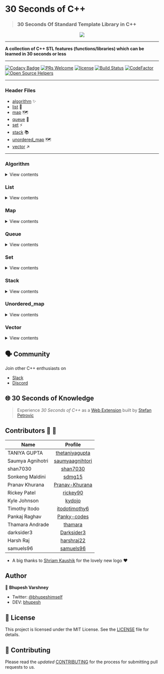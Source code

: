 # 30 Seconds of C++
>### 30 Seconds Of Standard Template Library in C++

<p align="center">
    <a href="https://github.com/Bhupesh-V/30-Seconds-of-cpp">
        <img src="https://github.com/Bhupesh-V/30-Seconds-of-cpp/blob/master/logo/new_logo_2.jpg" height=auto weight=100%>
    </a>
    <br>
    <hr>
    <strong>A collection of C++ STL features (functions/libraries) which can be learned in 30 seconds or less</strong>
</p>
<hr>


[![Codacy Badge](https://api.codacy.com/project/badge/Grade/72e93df05bce4d7598f222676bfb511c)](https://app.codacy.com/app/Bhupesh-V/30-Seconds-Of-STL?utm_source=github.com&utm_medium=referral&utm_content=Bhupesh-V/30-Seconds-Of-STL&utm_campaign=Badge_Grade_Dashboard)
[![PRs Welcome](https://img.shields.io/badge/PRs-welcome-brightgreen.svg?style=flat-square)](http://makeapullrequest.com)
[![license](https://img.shields.io/badge/license-MIT-orange.svg?style=flat-square)](https://github.com/Bhupesh-V/30-Seconds-Of-STL/blob/master/LICENSE)
[![Build Status](https://travis-ci.org/Bhupesh-V/30-seconds-of-cpp.svg?branch=master)](https://travis-ci.org/Bhupesh-V/30-seconds-of-cpp)
[![CodeFactor](https://www.codefactor.io/repository/github/bhupesh-v/30-seconds-of-cpp/badge)](https://www.codefactor.io/repository/github/bhupesh-v/30-seconds-of-cpp)
[![Open Source Helpers](https://www.codetriage.com/bhupesh-v/30-seconds-of-cpp/badges/users.svg)](https://www.codetriage.com/bhupesh-v/30-seconds-of-cpp)
<hr>



### Header Files

* [algorithm](#algorithm) :sparkles:
* [list](#list) :page_with_curl:
* [map](#map) :world_map: 
* [queue](#queue) :large_blue_circle:
* [set](#set) :zap:
* [stack](#stack) :books:
* [unordered_map](#unordered_map) :world_map:
* [vector](#vector) :arrow_upper_right:

---

### Algorithm 
<details><summary>View contents</summary>
<ol>
<li><a href="algorithm/accumulate.md"><code>accumulate</code></a></li>
<li><a href="algorithm/adjacent_find.md"><code>adjacent_find</code></a></li>
<li><a href="algorithm/all_of.md"><code>all_of</code></a></li>
<li><a href="algorithm/any_of.md"><code>any_of</code></a></li>
<li><a href="algorithm/binary_search.md"><code>binary_search</code></a></li>
<li><a href="algorithm/copy.md"><code>copy</code></a></li>
<li><a href="algorithm/copy_backward.md"><code>copy_backward</code></a></li>
<li><a href="algorithm/copy_if.md"><code>copy_if</code></a></li>
<li><a href="algorithm/copy_n.md"><code>copy_n</code></a></li>
<li><a href="algorithm/count.md"><code>count</code></a></li>
<li><a href="algorithm/count_if.md"><code>count_if</code></a></li>
<li><a href="algorithm/find.md"><code>find</code></a></li>
<li><a href="algorithm/find_first_of.md"><code>find_first_of</code></a></li>
<li><a href="algorithm/find_if.md"><code>find_if</code></a></li>
<li><a href="algorithm/find_if_not.md"><code>find_if_not</code></a></li>
<li><a href="algorithm/for_each.md"><code>for_each</code></a></li>
<li><a href="algorithm/for_each_n.md"><code>for_each_n</code></a></li>
<li><a href="algorithm/generate.md"><code>generate</code></a></li>
<li><a href="algorithm/includes.md"><code>includes</code></a></li>
<li><a href="algorithm/iota.md"><code>iota</code></a></li>
<li><a href="algorithm/is_sorted.md"><code>is_sorted</code></a></li>
<li><a href="algorithm/equal_range.md"><code>lower_bound</code></a></li>
<li><a href="algorithm/lower_bound.md"><code>lower_bound</code></a></li>
<li><a href="algorithm/max.md"><code>max</code></a></li>
<li><a href="algorithm/max_element.md"><code>max_element</code></a></li>
<li><a href="algorithm/merge.md"><code>merge</code></a></li>
<li><a href="algorithm/min.md"><code>min</code></a></li>
<li><a href="algorithm/min_element.md"><code>min_element</code></a></li>
<li><a href="algorithm/minmax.md"><code>minmax</code></a></li>
<li><a href="algorithm/minmax_element.md"><code>minmax_element</code></a></li>
<li><a href="algorithm/mismatch.md"><code>mismatch</code></a></li>
<li><a href="algorithm/none_of.md"><code>none_of</code></a></li>
<li><a href="algorithm/remove.md"><code>remove</code></a></li>
<li><a href="algorithm/remove_copy.md"><code>remove_copy</code></a></li>
<li><a href="algorithm/remove_copy_if.md"><code>remove_copy_if</code></a></li>
<li><a href="algorithm/remove_if.md"><code>remove_if</code></a></li>
<li><a href="algorithm/replace.md"><code>replace</code></a></li>
<li><a href="algorithm/replace_copy.md"><code>replace_copy</code></a></li>
<li><a href="algorithm/replace_copy_if.md"><code>replace_copy_if</code></a></li>
<li><a href="algorithm/replace_if.md"><code>replace_if</code></a></li>
<li><a href="algorithm/reverse.md"><code>reverse</code></a></li>
<li><a href="algorithm/set_difference.md"><code>set_difference</code></a></li>
<li><a href="algorithm/set_intersection.md"><code>set_intersection</code></a></li>
<li><a href="algorithm/set_union.md"><code>set_union</code></a></li>
<li><a href="algorithm/sort.md"><code>sort</code></a></li>
<li><a href="algorithm/swap.md"><code>swap</code></a></li>
<li><a href="algorithm/upper_bound.md"><code>upper_bound</code></a></li>

</ol>
</details>

### List 
<details><summary>View contents</summary>
<ol>
<li><a href="list/assign.md"><code>assign</code></a></li>
<li><a href="list/back.md"><code>back</code></a></li>
<li><a href="list/begin.md"><code>begin</code></a></li>
<li><a href="list/cbegin.md"><code>cbegin</code></a></li>
<li><a href="list/cend.md"><code>cend</code></a></li>
<li><a href="list/clear.md"><code>clear</code></a></li>
<li><a href="list/crbegin.md"><code>crbegin</code></a></li>
<li><a href="list/crend.md"><code>crend</code></a></li>
<li><a href="list/empty.md"><code>empty</code></a></li>
<li><a href="list/end.md"><code>end</code></a></li>
<li><a href="list/erase.md"><code>erase</code></a></li>
<li><a href="list/front.md"><code>front</code></a></li>
<li><a href="list/insert.md"><code>insert</code></a></li>
<li><a href="list/merge.md"><code>merge</code></a></li>
<li><a href="list/rbegin.md"><code>rbegin</code></a></li>
<li><a href="list/remove.md"><code>remove</code></a></li>
<li><a href="list/rend.md"><code>rend</code></a></li>
<li><a href="list/resize.md"><code>resize</code></a></li>
<li><a href="list/size.md"><code>size</code></a></li>
<li><a href="list/sort.md"><code>sort</code></a></li>
<li><a href="list/splice.md"><code>splice</code></a></li>
<li><a href="list/swap.md"><code>swap</code></a></li>

</ol>
</details>

### Map 
<details><summary>View contents</summary>
<ol>
<li><a href="map/begin.md"><code>begin</code></a></li>
<li><a href="map/cbegin.md"><code>cbegin</code></a></li>
<li><a href="map/cend.md"><code>cend</code></a></li>
<li><a href="map/count.md"><code>count</code></a></li>
<li><a href="map/end.md"><code>end</code></a></li>
<li><a href="map/insert.md"><code>insert</code></a></li>
<li><a href="map/rbegin.md"><code>rbegin</code></a></li>
<li><a href="map/find.md"><code>find</code></a></li>
<li><a href="map/clear.md"><code>clear</code></a></li>

</ol>
</details>

### Queue 
<details><summary>View contents</summary>
<ol>
<li><a href="queue/back.md"><code>back</code></a></li>
<li><a href="queue/emplace.md"><code>emplace</code></a></li>
<li><a href="queue/empty.md"><code>empty</code></a></li>
<li><a href="queue/front.md"><code>front</code></a></li>
<li><a href="queue/pop.md"><code>pop</code></a></li>
<li><a href="queue/push.md"><code>push</code></a></li>
<li><a href="queue/size.md"><code>size</code></a></li>
<li><a href="queue/swap.md"><code>swap</code></a></li>

</ol>
</details>

### Set 
<details><summary>View contents</summary>
<ol>
<li><a href="set/begin.md"><code>begin</code></a></li>
<li><a href="set/clear.md"><code>clear</code></a></li>
<li><a href="set/count.md"><code>count</code></a></li>
<li><a href="set/emplace.md"><code>emplace</code></a></li>
<li><a href="set/empty.md"><code>empty</code></a></li>
<li><a href="set/insert.md"><code>insert</code></a></li>
<li><a href="set/size.md"><code>size</code></a></li>

</ol>
</details>

### Stack 
<details><summary>View contents</summary>
<ol>
<li><a href="stack/emplace.md"><code>emplace</code></a></li>
<li><a href="stack/empty.md"><code>empty</code></a></li>
<li><a href="stack/pop.md"><code>pop</code></a></li>
<li><a href="stack/push.md"><code>push</code></a></li>
<li><a href="stack/size.md"><code>size</code></a></li>
<li><a href="stack/swap.md"><code>swap</code></a></li>
<li><a href="stack/top.md"><code>top</code></a></li>

</ol>
</details>

### Unordered_map 
<details><summary>View contents</summary>
<ol>
<li><a href="unordered_map/erase.md"><code>erase</code></a></li>
<li><a href="unordered_map/find.md"><code>find</code></a></li>
<li><a href="unordered_map/insert.md"><code>insert</code></a></li>
<li><a href="unordered_map/size.md"><code>size</code></a></li>

</ol>
</details>

### Vector 
<details><summary>View contents</summary>
<ol>
<li><a href="vector/assign.md"><code>assign</code></a></li>
<li><a href="vector/at.md"><code>at</code></a></li>
<li><a href="vector/back.md"><code>back</code></a></li>
<li><a href="vector/begin.md"><code>begin</code></a></li>
<li><a href="vector/capacity.md"><code>capacity</code></a></li>
<li><a href="vector/cbegin.md"><code>cbgin</code></a></li>
<li><a href="vector/cend.md"><code>cend</code></a></li>
<li><a href="vector/clear.md"><code>clear</code></a></li>
<li><a href="vector/emplace.md"><code>emplace</code></a></li>
<li><a href="vector/empty.md"><code>empty</code></a></li>
<li><a href="vector/end.md"><code>end</code></a></li>
<li><a href="vector/erase.md"><code>erase</code></a></li>
<li><a href="vector/front.md"><code>front</code></a></li>
<li><a href="vector/insert.md"><code>insert</code></a></li>
<li><a href="vector/max_size.md"><code>max_size</code></a></li>
<li><a href="vector/pop_back.md"><code>pop_back</code></a></li>
<li><a href="vector/push_back.md"><code>push_back</code></a></li>
<li><a href="vector/reserve.md"><code>reserve</code></a></li>
<li><a href="vector/resize.md"><code>resize</code></a></li>
<li><a href="vector/shrink_to_fit.md"><code>shrink_to_fit</code></a></li>
<li><a href="vector/size.md"><code>size</code></a></li>
<li><a href="vector/sort.md"><code>sort</code></a></li>
<li><a href="vector/swap.md"><code>swap</code></a></li>

</ol>
</details>

## :speaking_head: Community
Join other C++ enthusiasts on 
- [Slack](https://join.slack.com/t/30-seconds-of-cpp/shared_invite/enQtNTU0MTYxMDk0MzQxLTlhY2Q1MWZmOTM0ODRmOWMwYTllYzVjMzM2ZDk5NjY3MDU2NDljNDlmMDQ5MTMyOGQyOTVlNzEwOTc0MmYwOWY)
- [Discord](https://discord.gg/KAD3JZq)

## :globe_with_meridians: 30 Seconds of Knowledge
> Experience *30 Seconds of C++* as a [Web Extension](https://chrome.google.com/webstore/detail/30-seconds-of-knowledge/mmgplondnjekobonklacmemikcnhklla?hl=en) built by [Stefan Petrovic](https://github.com/petrovicstefanrs)

## Contributors :purple_heart: :tada:
| Name          | Profile       |
| ------------- |:-------------:|
| TANIYA GUPTA    | [thetaniyagupta](https://github.com/thetaniyagupta) |
| Saumya Agnihotri    | [saumyaagnihtori](https://github.com/saumyaagnihtori) |
| shan7030    | [shan7030](https://github.com/shan7030) |
| Sonkeng Maldini |[sdmg15](https://github.com/sdmg15) |
| Pranav Khurana | [Pranav-Khurana](https://github.com/Pranav-Khurana) |
| Rickey Patel | [rickey90](https://github.com/rickey90) |
| Kyle Johnson | [kydojo](https://github.com/kydojo) |
| Timothy Itodo | [itodotimothy6](https://github.com/itodotimothy6) |
| Pankaj Raghav | [Panky-codes](https://github.com/Panky-codes) |
| Thamara Andrade | [thamara](https://github.com/thamara) |
| darksider3 | [Darksider3](https://github.com/Darksider3) |
| Harsh Raj | [harshraj22](https://github.com/harshraj22) |
| samuels96 | [samuels96](https://github.com/samuels96) |

- A big thanks to [Shriam Kaushik](https://github.com/shriamkaushik) for the lovely new logo :heart:

## Author

:bust_in_silhouette: **Bhupesh Varshney**

- Twitter: [@bhupeshimself](https://twitter.com/bhupeshimself)
- DEV: [bhupesh](https://dev.to/bhupesh)

## :memo: License

This project is licensed under the MIT License. See the [LICENSE](LICENSE) file for details.

## :wave: Contributing

Please read the *updated* [CONTRIBUTING](CONTRIBUTING.md) for the process for submitting pull requests to us.

